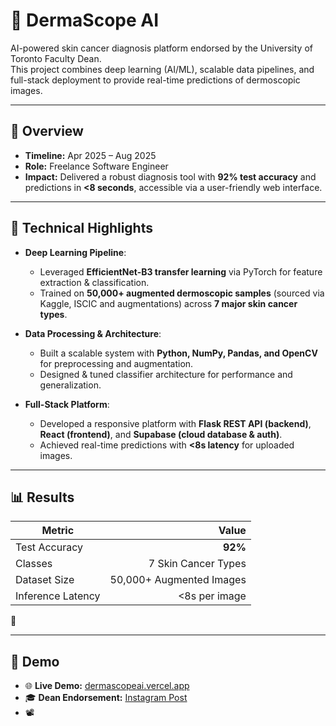 # 🔬 DermaScope AI  

AI-powered skin cancer diagnosis platform endorsed by the University of Toronto Faculty Dean.  
This project combines deep learning (AI/ML), scalable data pipelines, and full-stack deployment to provide real-time predictions of dermoscopic images.  

---

## 🎯 Overview  
- **Timeline:** Apr 2025 – Aug 2025  
- **Role:** Freelance Software Engineer  
- **Impact:** Delivered a robust diagnosis tool with **92% test accuracy** and predictions in **<8 seconds**, accessible via a user-friendly web interface.  

---

## 🧠 Technical Highlights  
- **Deep Learning Pipeline**:  
  - Leveraged **EfficientNet-B3 transfer learning** via PyTorch for feature extraction & classification.  
  - Trained on **50,000+ augmented dermoscopic samples** (sourced via Kaggle, ISCIC and augmentations) across **7 major skin cancer types**.  

- **Data Processing & Architecture**:  
  - Built a scalable system with **Python, NumPy, Pandas, and OpenCV** for preprocessing and augmentation.  
  - Designed & tuned classifier architecture for performance and generalization.  

- **Full-Stack Platform**:  
  - Developed a responsive platform with **Flask REST API (backend)**, **React (frontend)**, and **Supabase (cloud database & auth)**.  
  - Achieved real-time predictions with **<8s latency** for uploaded images.  

---

## 📊 Results  

| Metric              | Value        |
|----------------------|-------------:|
| Test Accuracy        | **92%**      |
| Classes              | 7 Skin Cancer Types |
| Dataset Size         | 50,000+ Augmented Images |
| Inference Latency    | <8s per image |

📸  

---

## 🎥 Demo  

- 🌐 **Live Demo:** [dermascopeai.vercel.app](https://dermascopeai.vercel.app/)  
- 🎓 **Dean Endorsement:** [Instagram Post](https://www.instagram.com/p/DOPf85Bicfz/?igsh=MTRkOHNoM3FsZngzYQ==)  
- 📽️ 

